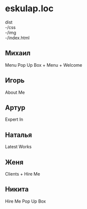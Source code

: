 # eskulap.loc
dist  
    -/css  
    -/img  
    -/index.html

## Михаил
Menu  Pop Up Box + Menu + Welcome
## Игорь
About Me
## Артур
Expert In
## Наталья
Latest Works
## Женя
Clients + Hire Me
## Никита
Hire Me Pop Up Box